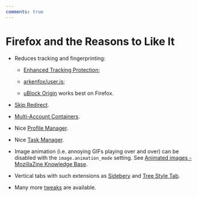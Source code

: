 ```yaml
---
comments: true
---
```


# Firefox and the Reasons to Like It

- Reduces tracking and fingerprinting:

  - [Enhanced Tracking Protection](https://support.mozilla.org/en-US/kb/enhanced-tracking-protection-firefox-desktop);

  - [arkenfox/user.js](https://github.com/arkenfox/user.js);

  - [uBlock Origin](https://github.com/gorhill/uBlock/wiki/uBlock-Origin-works-best-on-Firefox)
    works best on Firefox.

- [Skip Redirect](https://github.com/sblask/webextension-skip-redirect).

- [Multi-Account Containers](https://support.mozilla.org/en-US/kb/containers).

- Nice
  [Profile Manager](https://support.mozilla.org/en-US/kb/profile-manager-create-remove-switch-firefox-profiles).

- Nice
  [Task Manager](https://support.mozilla.org/en-US/kb/task-manager-tabs-or-extensions-are-slowing-firefox).

- Image animation (i.e. annoying GIFs playing over and over) can be disabled
  with the `image.animation_mode` setting. See [Animated images - MozillaZine
  Knowledge Base](http://kb.mozillazine.org/Animated_images).

- Vertical tabs with such extensions as
  [Sidebery](https://github.com/mbnuqw/sidebery) and
  [Tree Style Tab](https://github.com/piroor/treestyletab).

- Many more [tweaks](https://wiki.archlinux.org/title/Firefox/Tweaks) are
  available.

